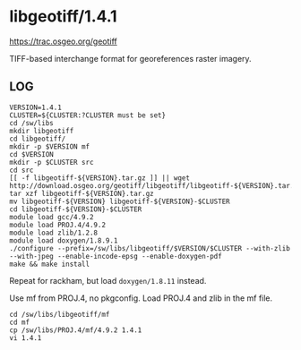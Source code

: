 libgeotiff/1.4.1
================

<https://trac.osgeo.org/geotiff>

TIFF-based interchange format for georeferences raster imagery.

LOG
---

    VERSION=1.4.1
    CLUSTER=${CLUSTER:?CLUSTER must be set}
    cd /sw/libs
    mkdir libgeotiff
    cd libgeotiff/
    mkdir -p $VERSION mf
    cd $VERSION
    mkdir -p $CLUSTER src
    cd src
    [[ -f libgeotiff-${VERSION}.tar.gz ]] || wget http://download.osgeo.org/geotiff/libgeotiff/libgeotiff-${VERSION}.tar.gz
    tar xzf libgeotiff-${VERSION}.tar.gz 
    mv libgeotiff-${VERSION} libgeotiff-${VERSION}-$CLUSTER
    cd libgeotiff-${VERSION}-$CLUSTER
    module load gcc/4.9.2
    module load PROJ.4/4.9.2
    module load zlib/1.2.8
    module load doxygen/1.8.9.1
    ./configure --prefix=/sw/libs/libgeotiff/$VERSION/$CLUSTER --with-zlib --with-jpeg --enable-incode-epsg --enable-doxygen-pdf
    make && make install

Repeat for rackham, but load `doxygen/1.8.11` instead.

Use mf from PROJ.4, no pkgconfig.  Load PROJ.4 and zlib in the mf file.

    cd /sw/libs/libgeotiff/mf
    cd mf
    cp /sw/libs/PROJ.4/mf/4.9.2 1.4.1
    vi 1.4.1 


